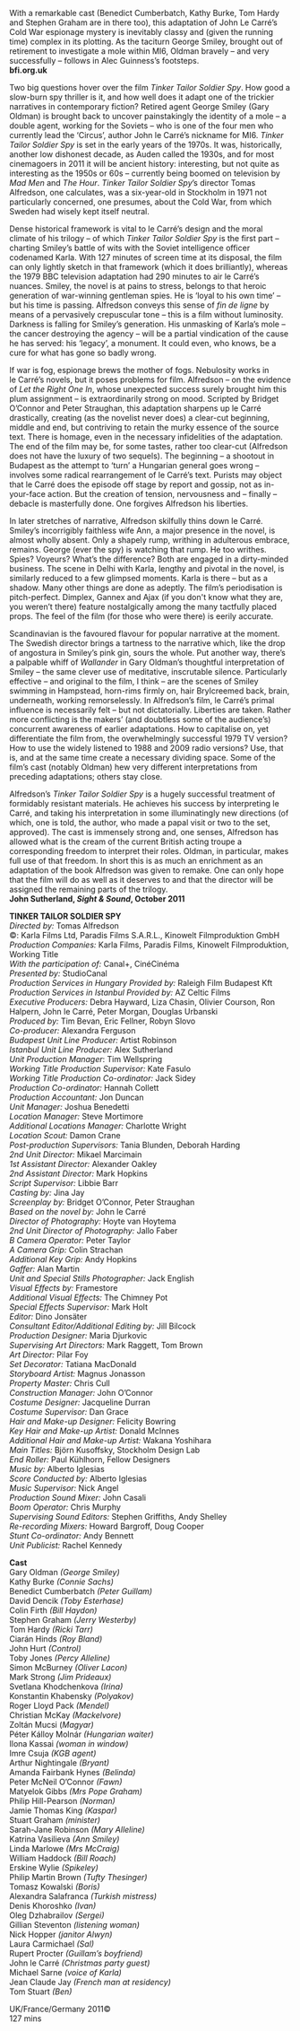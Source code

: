 

With a remarkable cast (Benedict Cumberbatch, Kathy Burke, Tom Hardy and Stephen Graham are in there too), this adaptation of John Le Carré’s Cold War espionage mystery is inevitably classy and (given the running time) complex in its plotting. As the taciturn George Smiley, brought out of retirement to investigate a mole within MI6, Oldman bravely – and very successfully – follows in Alec Guinness’s footsteps.  
**bfi.org.uk**

Two big questions hover over the film _Tinker Tailor Soldier Spy_. How good a slow-burn spy thriller is it, and how well does it adapt one of the trickier narratives in contemporary fiction? Retired agent George Smiley (Gary Oldman) is brought back to uncover painstakingly the identity of a mole – a double agent, working for the Soviets – who is one of the four men who currently lead the ‘Circus’, author John le Carré’s nickname for MI6. _Tinker Tailor Soldier Spy_ is set in the early years of the 1970s. It was, historically, another low dishonest decade, as Auden called the 1930s, and for most cinemagoers in 2011 it will be ancient history: interesting, but not quite as interesting as the 1950s or 60s – currently being boomed on television by _Mad Men_ and _The Hour_. _Tinker Tailor Soldier Spy_’s director Tomas Alfredson, one calculates, was a six-year-old in Stockholm in 1971 not particularly concerned, one presumes, about the Cold War, from which Sweden had wisely kept itself neutral.

Dense historical framework is vital to le Carré’s design and the moral climate of his trilogy – of which _Tinker Tailor Soldier Spy_ is the first part – charting Smiley’s battle of wits with the Soviet intelligence officer codenamed Karla. With 127 minutes of screen time at its disposal, the film can only lightly sketch in that framework (which it does brilliantly), whereas the 1979 BBC television adaptation had 290 minutes to air le Carré’s nuances. Smiley, the novel is at pains to stress, belongs to that heroic generation of war-winning gentleman spies. He is ‘loyal to his own time’ – but his time is passing. Alfredson conveys this sense of _fin de ligne_ by means of a pervasively crepuscular tone – this is a film without luminosity. Darkness is falling for Smiley’s generation. His unmasking of Karla’s mole – the cancer destroying the agency – will be a partial vindication of the cause he has served: his ‘legacy’, a monument. It could even, who knows, be a cure for what has gone so badly wrong.

If war is fog, espionage brews the mother of fogs. Nebulosity works in  
le Carré’s novels, but it poses problems for film. Alfredson – on the evidence of _Let the Right One In_, whose unexpected success surely brought him this plum assignment – is extraordinarily strong on mood. Scripted by Bridget O’Connor and Peter Straughan, this adaptation sharpens up le Carré drastically, creating (as the novelist never does) a clear-cut beginning, middle and end, but contriving to retain the murky essence of the source text. There is homage, even in the necessary infidelities of the adaptation. The end of the film may be, for some tastes, rather too clear-cut (Alfredson does not have the luxury of two sequels). The beginning – a shootout in Budapest as the attempt to ‘turn’ a Hungarian general goes wrong – involves some radical rearrangement of le Carré’s text. Purists may object that le Carré does the episode off stage by report and gossip, not as in-your-face action. But the creation of tension, nervousness and – finally – debacle is masterfully done. One forgives Alfredson his liberties.

In later stretches of narrative, Alfredson skilfully thins down le Carré. Smiley’s incorrigibly faithless wife Ann, a major presence in the novel, is almost wholly absent. Only a shapely rump, writhing in adulterous embrace, remains. George (ever the spy) is watching that rump. He too writhes. Spies? Voyeurs? What’s the difference? Both are engaged in a dirty-minded business. The scene in Delhi with Karla, lengthy and pivotal in the novel, is similarly reduced to a few glimpsed moments. Karla is there – but as a shadow. Many other things are done as adeptly. The film’s periodisation is pitch-perfect. Dimplex, Gannex and Ajax (if you don't know what they are, you weren’t there) feature nostalgically among the many tactfully placed props. The feel of the film (for those who were there) is eerily accurate.

Scandinavian is the favoured flavour for popular narrative at the moment. The Swedish director brings a tartness to the narrative which, like the drop of angostura in Smiley’s pink gin, sours the whole. Put another way, there’s a palpable whiff of _Wallander_ in Gary Oldman’s thoughtful interpretation of Smiley – the same clever use of meditative, inscrutable silence. Particularly effective – and original to the film, I think – are the scenes of Smiley swimming in Hampstead, horn-rims firmly on, hair Brylcreemed back, brain, underneath, working remorselessly. In Alfredson’s film, le Carré’s primal influence is necessarily felt – but not dictatorially. Liberties are taken. Rather more conflicting is the makers’ (and doubtless some of the audience’s) concurrent awareness of earlier adaptations. How to capitalise on, yet differentiate the film from, the overwhelmingly successful 1979 TV version? How to use the widely listened to 1988 and 2009 radio versions? Use, that is, and at the same time create a necessary dividing space. Some of the film’s cast (notably Oldman) hew very different interpretations from preceding adaptations; others stay close.

Alfredson’s _Tinker Tailor Soldier Spy_ is a hugely successful treatment of formidably resistant materials. He achieves his success by interpreting le Carré, and taking his interpretation in some illuminatingly new directions (of which, one is told, the author, who made a papal visit or two to the set, approved). The cast is immensely strong and, one senses, Alfredson has allowed what is the cream of the current British acting troupe a corresponding freedom to interpret their roles. Oldman, in particular, makes full use of that freedom. In short this is as much an enrichment as an adaptation of the book Alfredson was given to remake. One can only hope that the film will do as well as it deserves to and that the director will be assigned the remaining parts of the trilogy.  
**John Sutherland, _Sight & Sound_, October 2011**  

**TINKER TAILOR SOLDIER SPY**  
_Directed by:_ Tomas Alfredson  
©: Karla Films Ltd, Paradis Films S.A.R.L., Kinowelt Filmproduktion GmbH  
_Production Companies:_ Karla Films, Paradis Films, Kinowelt Filmproduktion, Working Title  
_With the participation of:_ Canal+, CinéCinéma  
_Presented by:_ StudioCanal  
_Production Services in Hungary Provided by:_ Raleigh Film Budapest Kft  
_Production Services in Istanbul Provided by:_ AZ Celtic Films  
_Executive Producers:_ Debra Hayward, Liza Chasin, Olivier Courson, Ron Halpern, John le Carré, Peter Morgan, Douglas Urbanski  
_Produced by:_ Tim Bevan, Eric Fellner, Robyn Slovo  
_Co-producer:_ Alexandra Ferguson  
_Budapest Unit Line Producer:_ Artist Robinson  
_Istanbul Unit Line Producer:_ Alex Sutherland  
_Unit Production Manager_: Tim Wellspring  
_Working Title Production Supervisor:_ Kate Fasulo  
_Working Title Production Co-ordinator:_ Jack Sidey  
_Production Co-ordinator:_ Hannah Collett  
_Production Accountant:_ Jon Duncan  
_Unit Manager:_ Joshua Benedetti  
_Location Manager:_ Steve Mortimore  
_Additional Locations Manager:_ Charlotte Wright  
_Location Scout:_ Damon Crane  
_Post-production Supervisors:_ Tania Blunden, Deborah Harding  
_2nd Unit Director:_ Mikael Marcimain  
_1st Assistant Director:_ Alexander Oakley  
_2nd Assistant Director:_ Mark Hopkins  
_Script Supervisor:_ Libbie Barr  
_Casting by:_ Jina Jay  
_Screenplay by:_ Bridget O’Connor, Peter Straughan  
_Based on the novel by:_ John le Carré  
_Director of Photography:_ Hoyte van Hoytema  
_2nd Unit Director of Photography:_ Jallo Faber  
_B Camera Operator:_ Peter Taylor  
_A Camera Grip:_ Colin Strachan  
_Additional Key Grip:_ Andy Hopkins  
_Gaffer:_ Alan Martin  
_Unit and Special Stills Photographer:_ Jack English  
_Visual Effects by:_ Framestore  
_Additional Visual Effects:_ The Chimney Pot  
_Special Effects Supervisor:_ Mark Holt  
_Editor:_ Dino Jonsäter  
_Consultant Editor/Additional Editing by:_ Jill Bilcock    
_Production Designer:_ Maria Djurkovic  
_Supervising Art Directors:_ Mark Raggett, Tom Brown  
_Art Director:_ Pilar Foy  
_Set Decorator:_ Tatiana MacDonald  
_Storyboard Artist:_ Magnus Jonasson  
_Property Master:_ Chris Cull  
_Construction Manager:_ John O’Connor  
_Costume Designer:_ Jacqueline Durran  
_Costume Supervisor:_ Dan Grace  
_Hair and Make-up Designer:_ Felicity Bowring  
_Key Hair and Make-up Artist:_ Donald McInnes  
_Additional Hair and Make-up Artist:_ Wakana Yoshihara  
_Main Titles:_ Björn Kusoffsky, Stockholm Design Lab  
_End Roller:_ Paul Kühlhorn, Fellow Designers  
_Music by:_ Alberto Iglesias  
_Score Conducted by:_ Alberto Iglesias  
_Music Supervisor:_ Nick Angel  
_Production Sound Mixer:_ John Casali  
_Boom Operator:_ Chris Murphy  
_Supervising Sound Editors:_ Stephen Griffiths, Andy Shelley  
_Re-recording Mixers:_ Howard Bargroff, Doug Cooper  
_Stunt Co-ordinator:_ Andy Bennett  
_Unit Publicist:_ Rachel Kennedy  

**Cast**  
Gary Oldman _(George Smiley)_  
Kathy Burke _(Connie Sachs)_  
Benedict Cumberbatch _(Peter Guillam)_  
David Dencik _(Toby Esterhase)_  
Colin Firth _(Bill Haydon)_  
Stephen Graham _(Jerry Westerby)_  
Tom Hardy _(Ricki Tarr)_  
Ciarán Hinds _(Roy Bland)_  
John Hurt _(Control)_  
Toby Jones _(Percy Alleline)_  
Simon McBurney _(Oliver Lacon)_  
Mark Strong _(Jim Prideaux)_  
Svetlana Khodchenkova _(Irina)_  
Konstantin Khabensky _(Polyakov)_  
Roger Lloyd Pack _(Mendel)_  
Christian McKay _(Mackelvore)_  
Zoltán Mucsi (_Magyar)_  
Péter Kálloy Molnár _(Hungarian waiter)_  
Ilona Kassai _(woman in window)_  
Imre Csuja _(KGB agent)_  
Arthur Nightingale _(Bryant)_  
Amanda Fairbank Hynes _(Belinda)_  
Peter McNeil O’Connor _(Fawn)_  
Matyelok Gibbs _(Mrs Pope Graham)_  
Philip Hill-Pearson _(Norman)_  
Jamie Thomas King _(Kaspar)_  
Stuart Graham _(minister)_  
Sarah-Jane Robinson _(Mary Alleline)_  
Katrina Vasilieva _(Ann Smiley)_  
Linda Marlowe _(Mrs McCraig)_  
William Haddock _(Bill Roach)_  
Erskine Wylie _(Spikeley)_  
Philip Martin Brown _(Tufty Thesinger)_  
Tomasz Kowalski _(Boris)_  
Alexandra Salafranca _(Turkish mistress)_  
Denis Khoroshko _(Ivan)_  
Oleg Dzhabrailov _(Sergei)_  
Gillian Steventon _(listening woman)_  
Nick Hopper _(janitor Alwyn)_  
Laura Carmichael _(Sal)_  
Rupert Procter _(Guillam’s boyfriend)_  
John le Carré _(Christmas party guest)_  
Michael Sarne _(voice of Karla)_  
Jean Claude Jay _(French man at residency)_  
Tom Stuart _(Ben)_  

UK/France/Germany 2011©  
127 mins  
<!--stackedit_data:
eyJoaXN0b3J5IjpbLTU1NDM5NjQ1OV19
-->